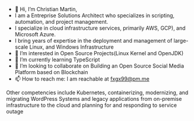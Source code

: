 - 👋 Hi, I’m Christian Martin,
- I am a Entreprise Solutions Architect who specializes in scripting, automation, and project management.
-  I specialize in cloud infrastructure services, primarily AWS, GCP), and Microsoft Azure. 
-  I bring years of expertise in the deployment and management of large-scale Linux, and Windows Infrastructure
- 👀 I’m interested in Open Source Projects(Linux Kernel and OpenJDK)
- 🌱 I’m currently learning TypeScript
- 💞️ I’m looking to collaborate on Building an Open Source Social Media Platform based on Blockchain
- 📫 How to reach me: I am reachable at fxgx99@pm.me

Other competencies include Kubernetes, containerizing, modernizing, and migrating WordPress Systems and
legacy applications from on-premise infrastructure to the cloud and planning for and responding to service outage

<!---
fxgx99/fxgx99 is a ✨ special ✨ repository because its `README.md` (this file) appears on your GitHub profile.
You can click the Preview link to take a look at your changes.
--->
